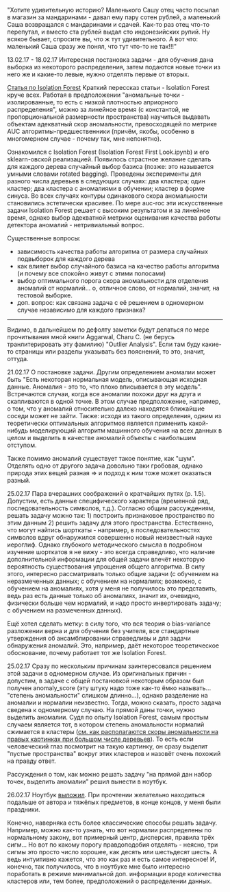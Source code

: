 "Хотите удивительную историю? Маленького Сашу отец часто посылал в магазин за мандаринами - давал ему пару сотен рублей, а маленький Саша возвращался с мандаринами и сдачей. Как-то раз отец что-то перепутал, и вместо ста рублей выдал сто индонезийских рупий. Ну всякое бывает, спросите вы, что ж тут удивительного. А вот что: маленький Саша сразу же понял, что тут что-то не так!!!"

13.02.17 - 18.02.17
Интересная постановка задачи - для обучения дана выборка из некоторого распределения, затем подаются новые точки из него же и какие-то левые, нужно отделять первые от вторых.

[Статья по Isolation Forest](http://cs.nju.edu.cn/zhouzh/zhouzh.files/publication/icdm08b.pdf)
Краткий перессказ статьи - Isolation Forest круче всех. Работая в предположении "аномальные точки - изолированные, то есть с низкой плотностью априорного распределения", можно за линейное время (с константой, не пропорциональной размерности пространства) научиться выдавать объектам адекватный скор аномальности, превосходящей по метрике AUC алгоритмы-предшественники (причём, якобы, особенно в многомерном случае - почему так, мне непонятно).

Ознакомился с Isolation Forest (Isolation Forest First Look.ipynb) и его sklearn-овской реализацией. Появилось страстное желание сделать для каждого дерева случайный выбор базиса (позже: это называется умными словами rotated bagging). Проведены эксперименты для разного числа деревьев в следующих случаях: два кластера; один кластер; два кластера с аномалиями в обучении; кластер в форме синуса. Во всех случаях контуры одинакового скора аномальности становились эстетически красивее. По мере auc-roc эти искусственные задачи Isolation Forest решает с высоким результатом и за линейное время, однако выбор адекватной метрики оценивания качества работы детектора аномалий - нетривиальный вопрос.

Существенные вопросы:
- зависимость качества работы алгоритма от размера случайных подвыборок для каждого дерева
- как влияет выбор случайного базиса на качество работы алгоритма (и почему все спокойно живут с этими полосами)
- выбор оптимального порога скора аномальности для отделения аномалий от нормалий... о, отличное слово, от нормалий, значит, на тестовой выборке.
- доп. вопрос: как связана задача с её решением в одномерном случае независимо для каждого признака?

__________________________________
Видимо, в дальнейшем по дефолту заметки будут делаться по мере прочитывания мной книги Aggarwal, Charu C. (не берусь транлитерировать эту фамилию) "Outlier Analysis". Если там буду какие-то страницы или разделы указывать без пояснений, то это, значит, оттуда.

21.02.17
О постановке задачи. Другим определением аномалии может быть "Есть некоторая нормальная модель, описывающая исходная данные. Аномалия - это то, что плохо вписывается в эту модель". Встречаются случаи, когда все аномалии похожи друг на друга и скапливаются в одной точке. В этом случае предположение, например, о том, что у аномалий относительно далеко находятся ближайшие соседи может не зайти. Также: исходя из такого определения, одним из теоретически оптимальных алгоритмов является применить какой-нибудь моделирующий алгоритм машинного обучения на всех данных в целом и выделить в качестве аномалий объекты с наибольшим отступом.

Также помимо аномалий существует такое понятие, как "шум". Отделять одно от другого задача довольно таки гробовая, однако природа этих вещей разная => и подход к ним тоже может оказаться разный.

25.02.17
Пара вчерашних соображений о кратчайших путях (р. 1.5). Допустим, есть данные специфического характера (временной ряд, последовательность символов, т.д.). Согласно общим рассуждениям, решать задачу можно так: 1) построить признаковое пространство по этим данным 2) решить задачу для этого пространства. Естественно, что могут найтись шорткаты - например, в последовательностях символов вдруг обнаружился совершенно новый неизвестный науке иероглиф. Однако глубокого методического смысла в подробном изучение шорткатов я не вижу - это всегда справедливо, что наличие дополнительной информации для общей задачи влечёт некоторую вероятность существования упрощения общего алгоритма. В силу этого, интересно рассматривать только общие задачи (с обучением на неразмеченных данных; с обучением на нормалиях; возможно, с обучением на аномалиях, хотя у меня не получилось это представить, ведь раз есть данные только об аномалиях, значит их, очевидно, физически больше чем нормалий, и надо просто инвертировать задачу; с обучением на размеченных данных).

Ещё хотел сделать метку: в силу того, что вся теория о bias-variance разложении верна и для обучения без учителя, все стандартные утверждения об ансамблировании справедливы и для задачи обнаружения аномалий. Это, например, даёт некоторое теоретическое обоснование, почему работает тот же Isolation Forest.

25.02.17
Сразу по нескольким причинам заинтересовался решением этой задачи в одномерном случае. Из оригинальных причин - допустим, в задаче с общей постановкой некоторым образом был получен anomaly_score (эту штуку надо тоже как-то ёмко называть... "степень аномальности" слишком длинно...), однако разделение на аномалии и нормалии неизвестно. Тогда, можно сказать, просто задача сведена к одномерному случаю. На прямой даны точки, нужно выделить аномалии. Судя по опыту Isolation Forest, самым простым случаем является тот, в котором степень аномальности нормалий сжимается в кластеры ([см. как располагаются скоры аномальности на правых картинках при большом числе деревьев](http://nbviewer.jupyter.org/github/FortsAndMills/ThinkAnomalouslyToFindAnomalies/blob/master/Isolation%20Forest%20First%20Look.ipynb)). То есть если человеческий глаз посмотрит на такую картинку, он сразу выделит "пустые пространства" вокруг этих кластеров и назовёт очень похожий на правду ответ.

Рассуждения о том, как можно решать задачу "на прямой дан набор точек, выделить аномалии" решил вынести в ноутбук.

26.02.17
Ноутбук [выложил](http://nbviewer.jupyter.org/github/FortsAndMills/ThinkAnomalouslyToFindAnomalies/blob/master/1D%20Anomaly%20Detection.ipynb). При прочтении желательно находиться подальше от автора и тяжёлых предметов, в конце концов, у меня были праздники.

Конечно, наверняка есть более классические способы решать задачу. Например, можно как-то узнать, что вот нормалии распределены по нормальному закону, вот примерный центр, дисперсия, правила трёх сигм... Но вот по какому порогу правдоподобия отделять - неясно, три сигмы это просто число хорошее, как десять или шестьдесят шесть. А ведь интуитивно кажется, что это как раз и есть самое интересное! И, конечно, так получилось, что в ноутбуке мне было интересно поработать в режиме минимальной доп. информации вроде количества кластеров или, тем более, предположений о распределении данных.
